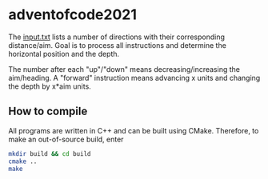 # adventofcode2021

The [input.txt](input.txt) lists a number of directions with their corresponding distance/aim. Goal is to process all instructions and determine the horizontal position and the depth.

The number after each "up"/"down" means decreasing/increasing the aim/heading. A "forward" instruction means advancing x units and changing the depth by x*aim units.

## How to compile

All programs are written in C++ and can be built using CMake. Therefore, to make an out-of-source build, enter
``` bash
mkdir build && cd build
cmake ..
make
```

